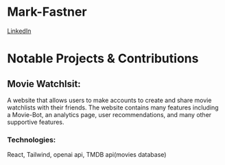 # Mark-Fastner
[LinkedIn](https://www.linkedin.com/in/mark-fastner-3641a0201/)

<h1>Notable Projects & Contributions</h1>
<h2>Movie Watchlsit:</h2> A website that allows users to make accounts to create and share movie watchlists with their friends. The website contains many features including a Movie-Bot, an analytics page, user recommendations, and many other supportive features. 
<h3>Technologies:</h3> React, Tailwind, openai api, TMDB api(movies database)
